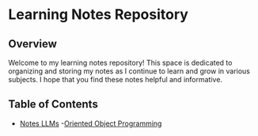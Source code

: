 # Learning Notes Repository

## Overview
Welcome to my learning notes repository! This space is dedicated to organizing and storing my notes as I continue to learn and grow in various subjects. I hope that you find these notes helpful and informative.

## Table of Contents
- [Notes LLMs](Notes%20LLMS.pdf)
-[Oriented Object Programming](POO.md)
